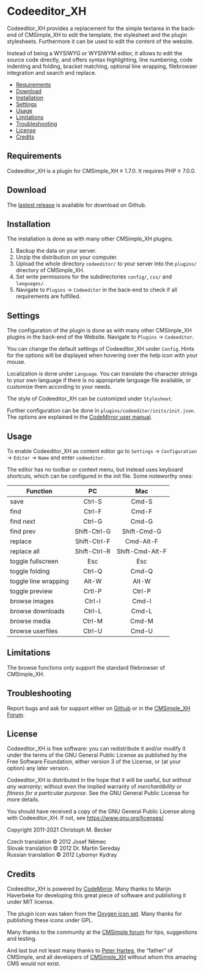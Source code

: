 # Codeeditor\_XH

Codeeditor\_XH provides a replacement for the simple textarea
in the back-end of CMSimple\_XH to edit the template,
the stylesheet and the plugin stylesheets.
Furthermore it can be used to edit the content of the website.

Instead of being a WYSIWYG or WYSIWYM editor,
it allows to edit the source code directly,
and offers syntax highlighting, line numbering, code indenting
and folding, bracket matching, optional line wrapping,
filebrowser integration and search and replace.</p>

- [Requirements](#requirements)
- [Download](#download)
- [Installation](#installation)
- [Settings](#settings)
- [Usage](#usage)
- [Limitations](#limitations)
- [Troubleshooting](#troubleshooting)
- [License](#license)
- [Credits](#credits)

## Requirements

Codeeditor\_XH is a plugin for CMSimple\_XH ≥ 1.7.0.
It requires PHP ≥ 7.0.0.

## Download

The [lastest release](https://github.com/cmb69/codeeditor_xh/releases/latest)
is available for download on Github.

## Installation

The installation is done as with many other CMSimple\_XH plugins.

1. Backup the data on your server.
1. Unzip the distribution on your computer.
1. Upload the whole directory `codeeditor/` to your server
   into the `plugins/` directory of CMSimple\_XH.
1. Set write permissions for the subdirectories
   `config/`, `css/` and `languages/`.
1. Navigate to `Plugins` → `Codeeditor` in the back-end
   to check if all requirements are fulfilled.

## Settings

The configuration of the plugin is done as with many other CMSimple\_XH
plugins in the back-end of the Website.
Navigate to `Plugins` → `Codeeditor`.

You can change the default settings of Codeeditor\_XH under `Config`.
Hints for the options will be displayed
when hovering over the help icon with your mouse.

Localization is done under `Language`.
You can translate the character strings to your own language
if there is no appropriate language file available,
or customize them according to your needs.

The style of Codeeditor\_XH can be customized under `Stylesheet`.

Further configuration can be done in `plugins/codeeditor/inits/init.json`.
The options are explained in the
[CodeMirror user manual](https://codemirror.net/doc/manual.html#config).

## Usage

To enable Codeeditor\_XH as content editor go to
`Settings` → `Configuration` → `Editor` → `Name` and enter `codeeditor`.

The editor has no toolbar or context menu,
but instead uses keyboard shortcuts,
which can be configured in the init file.
Some noteworthy ones:

| Function             | PC           | Mac             |
|----------------------|:------------:|:---------------:|
| save                 | Ctrl-S       | Cmd-S           |
| find                 | Ctrl-F       | Cmd-F           |
| find next            | Ctrl-G       | Cmd-G           |
| find prev            | Shift-Ctrl-G | Shift-Cmd-G     |
| replace              | Shift-Ctrl-F | Cmd-Alt-F       |
| replace all          | Shift-Ctrl-R | Shift-Cmd-Alt-F |
| toggle fullscreen    | Esc          | Esc             |
| toggle folding       | Ctrl-Q       | Cmd-Q           |
| toggle line wrapping | Alt-W        | Alt-W           |
| toggle preview       | Crtl-P       | Ctrl-P          |
| browse images        | Ctrl-I       | Cmd-I           |
| browse downloads     | Ctrl-L       | Cmd-L           |
| browse media         | Ctrl-M       | Cmd-M           |
| browse userfiles     | Ctrl-U       | Cmd-U           |

## Limitations

The browse functions only support the standard filebrowser of CMSimple\_XH.

## Troubleshooting

Report bugs and ask for support either on
[Github](https://github.com/cmb69/codeeditor_xh/issues)
or in the [CMSimple\_XH Forum](https://cmsimpleforum.com/).

## License

Codeeditor\_XH is free software: you can redistribute it and/or modify
it under the terms of the GNU General Public License as published by
the Free Software Foundation, either version 3 of the License, or
(at your option) any later version.

Codeeditor\_XH is distributed in the hope that it will be useful,
but *without any warranty*; without even the implied warranty of
*merchantibility* or *fitness for a particular purpose*. See the
GNU General Public License for more details.

You should have received a copy of the GNU General Public License
along with Codeeditor\_XH.  If not, see <https://www.gnu.org/licenses/>.

Copyright 2011-2021 Christoph M. Becker

Czech translation © 2012 Josef Němec  
Slovak translation © 2012 Dr. Martin Sereday  
Russian translation © 2012 Lybomyr Kydray

## Credits

Codeeditor\_XH is powered by [CodeMirror](https://codemirror.net/).
Many thanks to Marijn Haverbeke for developing this great piece of software
and publishing it under MIT license.

The plugin icon was taken from the
[Oxygen icon set](http://www.oxygen-icons.org/).
Many thanks for publishing these icons under GPL.

Many thanks to the community at the
[CMSimple forum](https://www.cmsimpleforum.com/)
for tips, suggestions and testing.

And last but not least many thanks to
[Peter Harteg](https://www.harteg.dk/), the “father” of CMSimple,
and all developers of [CMSimple\_XH](http://www.cmsimple-xh.org/)
without whom this amazing CMS would not exist.
